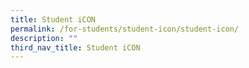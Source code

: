 ```yaml
---
title: Student iCON
permalink: /for-students/student-icon/student-icon/
description: ""
third_nav_title: Student iCON
---
```


